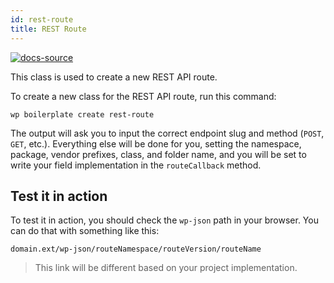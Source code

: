 ```yaml
---
id: rest-route
title: REST Route
---
```


[![docs-source](https://img.shields.io/badge/source-eightshift--libs-blue?style=for-the-badge&logo=php&labelColor=2a2a2a)](https://github.com/infinum/eightshift-libs)

This class is used to create a new REST API route.

To create a new class for the REST API route, run this command:

`wp boilerplate create rest-route`

The output will ask you to input the correct endpoint slug and method (`POST`, `GET`, etc.). Everything else will be done for you, setting the namespace, package, vendor prefixes, class, and folder name, and you will be set to write your field implementation in the `routeCallback` method.

## Test it in action

To test it in action, you should check the `wp-json` path in your browser. You can do that with something like this:

`domain.ext/wp-json/routeNamespace/routeVersion/routeName`

> This link will be different based on your project implementation.
